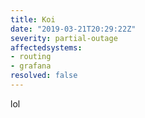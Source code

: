 ```yaml
---
title: Koi
date: "2019-03-21T20:29:22Z"
severity: partial-outage
affectedsystems:
- routing
- grafana
resolved: false
---
```

lol